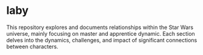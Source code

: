 # laby
This repository explores and documents relationships within the Star Wars universe, mainly focusing on master and apprentice dynamic. Each section delves into the dynamics, challenges, and impact of significant connections between characters.
